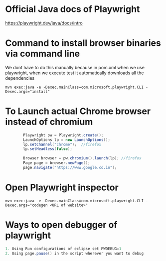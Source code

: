 # Official Java docs of Playwright
<a href="https://playwright.dev/java/docs/intro">https://playwright.dev/java/docs/intro</a>


# Command to install browser binaries via command line
We dont have to do this manually because in pom.xml when we use playwright, when we execute test it automatically downloads all the dependencies

```shell
mvn exec:java -e -Dexec.mainClass=com.microsoft.playwright.CLI -Dexec.args="install"
```
# To Launch actual Chrome browser instead of chromium

```java
		Playwright pw = Playwright.create();
		LaunchOptions lp = new LaunchOptions();
		lp.setChannel("chrome");  //firefox
		lp.setHeadless(false);
		
		Browser browser = pw.chromium().launch(lp); //firefox
		Page page = browser.newPage();
		page.navigate("https://www.google.co.in");
```
# Open Playwright inspector
```shell
mvn exec:java -e -Dexec.mainClass=com.microsoft.playwright.CLI -Dexec.args="codegen <URL of website>"
```
# Ways to open debugger of playwright
```java
1. Using Run configurations of eclipse set PWDEBUG=1
2. Using page.pause() in the script wherever you want to debug
```




